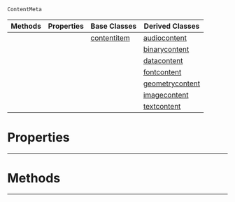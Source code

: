  `ContentMeta`

|Methods|Properties|Base Classes|Derived Classes|
|---|---|---|---|
| | |[contentitem](https://github.com/dragonCASTjosh/PlasmaDocs/blob/master/code_reference/class_reference/contentitem.markdown)|[audiocontent](https://github.com/dragonCASTjosh/PlasmaDocs/blob/master/code_reference/class_reference/audiocontent.markdown)|
| | | |[binarycontent](https://github.com/dragonCASTjosh/PlasmaDocs/blob/master/code_reference/class_reference/binarycontent.markdown)|
| | | |[datacontent](https://github.com/dragonCASTjosh/PlasmaDocs/blob/master/code_reference/class_reference/datacontent.markdown)|
| | | |[fontcontent](https://github.com/dragonCASTjosh/PlasmaDocs/blob/master/code_reference/class_reference/fontcontent.markdown)|
| | | |[geometrycontent](https://github.com/dragonCASTjosh/PlasmaDocs/blob/master/code_reference/class_reference/geometrycontent.markdown)|
| | | |[imagecontent](https://github.com/dragonCASTjosh/PlasmaDocs/blob/master/code_reference/class_reference/imagecontent.markdown)|
| | | |[textcontent](https://github.com/dragonCASTjosh/PlasmaDocs/blob/master/code_reference/class_reference/textcontent.markdown)|


 #  Properties


---  
 #  Methods


---  
 

 